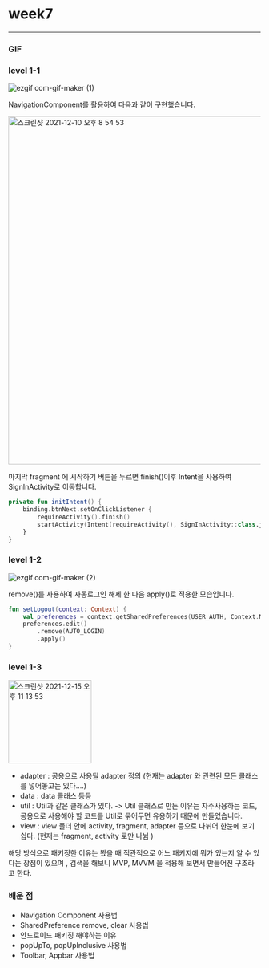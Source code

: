 # week7

---

### GIF



### level 1-1

![ezgif com-gif-maker (1)](https://user-images.githubusercontent.com/72330632/146235660-57d12c96-fa3e-4853-8f8a-5f88aa316f35.gif)


NavigationComponent를 활용하여 다음과 같이 구현했습니다.

<img width="694" alt="스크린샷 2021-12-10 오후 8 54 53" src="https://user-images.githubusercontent.com/72330632/145570481-64080401-d4f5-40e6-8265-91cca00d0dfa.png">

마지막 fragment 에 시작하기 버튼을 누르면 finish()이후 Intent을 사용하여 SignInActivity로 이동합니다.

```kotlin
private fun initIntent() {
    binding.btnNext.setOnClickListener {
        requireActivity().finish()
        startActivity(Intent(requireActivity(), SignInActivity::class.java))
    }
}
```

### level 1-2

![ezgif com-gif-maker (2)](https://user-images.githubusercontent.com/72330632/146236742-9f5805b8-a28e-4e39-a91c-60e4ea8e4fe3.gif)


remove()를 사용하여 자동로그인 해제 한 다음 apply()로 적용한 모습입니다. 

```kotlin
fun setLogout(context: Context) {
    val preferences = context.getSharedPreferences(USER_AUTH, Context.MODE_PRIVATE)
    preferences.edit()
        .remove(AUTO_LOGIN)
        .apply()
}
```

### level 1-3

<img width="166" alt="스크린샷 2021-12-15 오후 11 13 53" src="https://user-images.githubusercontent.com/72330632/146202311-da2f3d7b-0918-462d-aabb-b6cd8f7b558b.png">

- adapter : 공용으로 사용될 adapter 정의 (현재는 adapter 와 관련된 모든 클래스를 넣어놓고는 있다....)
- data : data 클래스 등등
- util : Util과 같은 클래스가 있다. -> Util 클래스로 만든 이유는 자주사용하는 코드, 공용으로 사용해야 할 코드를 Util로 묶어두면 유용하기 때문에 만들었습니다.
- view : view 폴더 안에 activity, fragment, adapter 등으로 나뉘어 한눈에 보기 쉽다. (현재는 fragment, activity 로만 나뉨 )

해당 방식으로 패키징한 이유는 봤을 때 직관적으로 어느 패키지에 뭐가 있는지 알 수 있다는 장점이 있으며 , 검색을 해보니 MVP, MVVM 을 적용해 보면서
만들어진 구조라고 한다.

[comment]: <> (### level 2-1)

[comment]: <> (- gif 2-1)

[comment]: <> (- popUpTo : destination이 나올 때 까지 백스택을 팝업한다.)

[comment]: <> (- popUpInclusive : 지정되지 않거나 false 값인 경우 지정된 destination 경로는 백스택에 저장되어있고 나머지 도착점들을 모두 제거한다. )

[comment]: <> (true 값인 경우 지정된 경로를 포함하여 제거한다.)

[comment]: <> (- popUpInclusive 값이 true 이고, popUpTo 값이 시작점인 경우 백 버튼을 누르면 앱이 종료된다.)


[comment]: <> (### level 2-2)

[comment]: <> (- gif 2-2)

### 배운 점

- Navigation Component 사용법
- SharedPreference remove, clear 사용법
- 안드로이드 패키징 해야하는 이유
- popUpTo, popUpInclusive 사용법
- Toolbar, Appbar 사용법